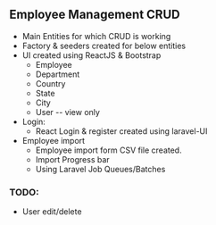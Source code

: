 

## Employee Management CRUD
- Main Entities for which CRUD is working
- Factory & seeders created for below entities
- UI created using ReactJS & Bootstrap
    - Employee
    - Department
    - Country
    - State
    - City
    - User -- view only
- Login:
    - React Login & register created using laravel-UI
- Employee import
    - Employee import form CSV file created.
    - Import Progress bar
    - Using Laravel Job Queues/Batches

### TODO:
- User edit/delete